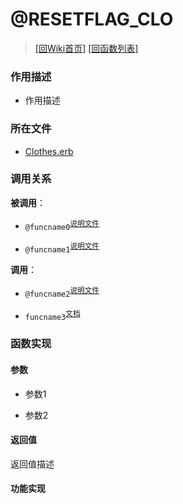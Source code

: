 ﻿# @RESETFLAG_CLO

> [\[回Wiki首页\]](/Wiki) [\[回函数列表\]](/Wiki/function/README.md)

### 作用描述

+ 作用描述

### 所在文件

+ [Clothes.erb](/ERB/CLOTHES/Clothes.erb#L556-L564)

### 调用关系

**被调用**：

+ `@funcname0`<sup>[说明文件](/Wiki/function/func_template.md)</sup>

+ `@funcname1`<sup>[说明文件](/Wiki/function/func_template.md)</sup>

**调用**：

+ `@funcname2`<sup>[说明文件](/Wiki/function/func_template.md)</sup>

+ `funcname3`<sup>[文档](https://osdn.net/projects/emuera/wiki/FrontPage)</sup>

### 函数实现

#### 参数

+ 参数1

+ 参数2

#### 返回值

返回值描述

#### 功能实现
